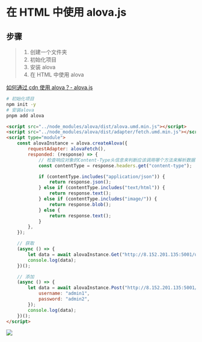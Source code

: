 # 在 HTML 中使用 alova.js

## 步骤

> 1. 创建一个文件夹
> 2. 初始化项目
> 3. 安装 alova
> 4. 在 HTML 中使用 alova

[如何通过 cdn 使用 alova？- alova.js](https://alova.js.org/zh-CN/tutorial/project/troubleshooting/)

```bash
# 初始化项目
npm init -y
# 安装alova
pnpm add alova
```

```html
<script src="../node_modules/alova/dist/alova.umd.min.js"></script>
<script src="../node_modules/alova/dist/adapter/fetch.umd.min.js"></script>
<script type="module">
	const alovaInstance = alova.createAlova({
		requestAdapter: alovaFetch(),
		responded: (response) => {
			// 检查响应对象的Content-Type头信息来判断应该调用哪个方法来解析数据
			const contentType = response.headers.get("content-type");

			if (contentType.includes("application/json")) {
				return response.json();
			} else if (contentType.includes("text/html")) {
				return response.text();
			} else if (contentType.includes("image/")) {
				return response.blob();
			} else {
				return response.text();
			}
		},
	});

	// 获取
	(async () => {
		let data = await alovaInstance.Get("http://8.152.201.135:5001/users");
		console.log(data);
	})();

	// 添加
	(async () => {
		let data = await alovaInstance.Post("http://8.152.201.135:5001/addUser", {
			username: "admin1",
			password: "admin2",
		});
		console.log(data);
	})();
</script>
```

<img src="https://zq-assets-store.oss-cn-beijing.aliyuncs.com/imgs/20250123170008128.png">
